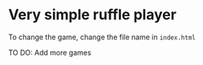 # Very simple ruffle player

To change the game, change the file name in `index.html`

TO DO: Add more games
